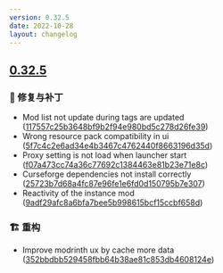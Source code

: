 ```yaml
---
version: 0.32.5
date: 2022-10-28
layout: changelog
---
```

## [0.32.5](#0.32.5)
### 🐛 修复与补丁

- Mod list not update during tags are updated ([117557c25b3648bf9b2f94e980bd5c278d26fe39](https://github.com/Voxelum/x-minecraft-launcher/commit/117557c25b3648bf9b2f94e980bd5c278d26fe39))
- Wrong resource pack compatibility in ui ([5f7c4c2e6ad34e4b3467c4762440f8663196d35d](https://github.com/Voxelum/x-minecraft-launcher/commit/5f7c4c2e6ad34e4b3467c4762440f8663196d35d))
- Proxy setting is not load when launcher start ([f07a473cc74a36c77692c1384463e81b23e71e8c](https://github.com/Voxelum/x-minecraft-launcher/commit/f07a473cc74a36c77692c1384463e81b23e71e8c))
- Curseforge dependencies not install correctly ([25723b7d68a4fc87e96fe1e6fd0d150795b7e307](https://github.com/Voxelum/x-minecraft-launcher/commit/25723b7d68a4fc87e96fe1e6fd0d150795b7e307))
- Reactivity of the instance mod ([9adf29afc8a6bfa7bee5b998615bcf15ccbf658d](https://github.com/Voxelum/x-minecraft-launcher/commit/9adf29afc8a6bfa7bee5b998615bcf15ccbf658d))
### 🏗️ 重构

- Improve modrinth ux by cache more data ([352bbdbb529458fbb64b38ae81c853db4608124e](https://github.com/Voxelum/x-minecraft-launcher/commit/352bbdbb529458fbb64b38ae81c853db4608124e))